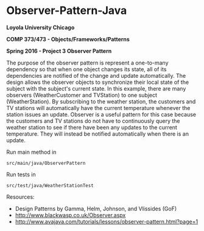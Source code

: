 # Observer-Pattern-Java
**Loyola University Chicago**

**COMP 373/473 - Objects/Frameworks/Patterns**

**Spring 2016 - Project 3 Observer Pattern**

The purpose of the observer pattern is represent a one-to-many dependency so that
when one object changes its state, all of its dependencies are notified of the
change and update automatically. The design allows the observer objects to
synchronize their local state of the subject with the subject's current state.
In this example, there are many observers (WeatherCustomer and TVStation) to one
subject (WeatherStation). By subscribing to the weather station, the customers
and TV stations will automatically have the current temperature whenever the station
issues an update. Observer is a useful pattern for this case because the customers
and TV stations do not have to continuously query the weather station to see if
there have been any updates to the current temperature. They will instead be
notified automatically when there is an update.

Run main method in

    src/main/java/ObserverPattern

Run tests in

    src/test/java/WeatherStationTest

Resources:
- Design Patterns by Gamma, Helm, Johnson, and Vlissides (GoF)
- http://www.blackwasp.co.uk/Observer.aspx
- http://www.avajava.com/tutorials/lessons/observer-pattern.html?page=1
